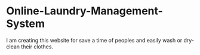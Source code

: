 # Online-Laundry-Management-System
I am creating this website for save a time of peoples and easily wash or dry-clean their clothes. 
